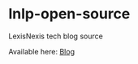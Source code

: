 # lnlp-open-source

LexisNexis tech blog source

Available here: [Blog](https://lnlp-open-source.github.io)

